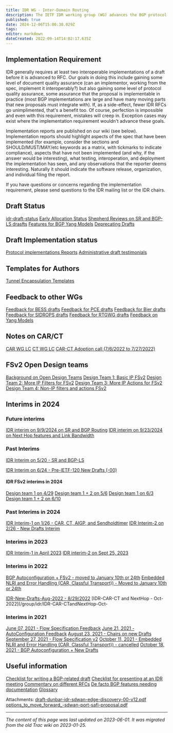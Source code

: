 ```yaml
---
title: IDR WG - Inter-Domain Routing
description: The IETF IDR working group (WG) advances the BGP protocol.
published: true
date: 2024-12-06T15:00:30.029Z
tags: 
editor: markdown
dateCreated: 2022-09-14T14:02:17.635Z
---
```


## Implementation Requirement

IDR generally requires at least two interoperable implementations of a draft before it is advanced to RFC. Our goals in doing this include gaining some level of document quality assurance (can an implementor, working from the spec, implement it interoperably?) but also gaining some level of protocol quality assurance, some assurance that the proposal is implementable in practice (most BGP implementations are large and have many moving parts that new proposals must integrate with). If, as a side-effect, fewer IDR RFCs go unimplimented, that's a benefit too. Of course, perfection is impossible and even with this requirement, mistakes will creep in. Exception cases may exist where the implementation requirement wouldn't advance these goals.

Implementation reports are published on our wiki (see below). Implementation reports should highlight aspects of the spec that have been implemented (for example, consider the sections and SHOULD/MUST/MAY/etc keywords as a matrix, with tickmarks to indicate compliance), aspects that have not been implemented (and why, if the answer would be interesting), what testing, interoperation, and deployment the implementation has seen, and any observations that the reporter deems interesting. Naturally it should indicate the software release, organization, and individual filing the report.

If you have questions or concerns regarding the implementation requirement, please send questions to the IDR mailing list or the IDR chairs.

## Draft Status

[idr-draft-status](idr-draft-status)
[Early Allocation Status](/group/idr/Early-Allocation-Status)
[Shepherd Reviews on SR and BGP-LS drasfts](/group/idr/Shepherd-SR-BGP-LS)
[Features for BGP Yang Models](/group/idr/BGP-Model-Features)
[Deprecating Drafts](/group/idr/draft-deprecation)


## Draft Implementation status

[Protocol implementations Reports](/group/idr/implementations) 
[Administrative draft testimonials](/group/idr/BGP-Admin-IANA)

## Templates for Authors 
[Tunnel Encapsulation Templates](/group/idr/TEA-templates)

## Feedback to other WGs 
[Feedback for BESS drafts](/group/idr/Feedback-to-BESS)
[Feedback for PCE drafts](/group/idr/Feedback-to-PCE)
[Feedback for Bier drafts](/group/idr/Feedback-to-Bier)
[Feedback for SIDROPS drafts](/group/idr/Feedback-to-SIDROPS)
[Feedback for RTGWG drafts](/group/idr/Feedback-to-RTGWG)
[Feedback on Yang Models](/group/idr/Feedback-Yang-Models)

## Notes on CAR/CT 
[CAR WG LC](/group/idr/CAR-WGLC)
[CT WG LC](/group/idr/CT-WGLC)
[CAR-CT Adoption call (7/6/2022 to 7/27/2022)](/group/idr/CAR-CTAdoption)

## FSv2 Open Design teams 
[Background on Open Design Teams](/group/idr/FSv2-DTeam)
[Design Team 1: Basic IP FSv2](/group/idr/Basic-IP-FSv2)
[Design Team 2: More IP Filters for FSv2](/group/idr/More-IP-Filter-FSv2)
[Design Team 3: More IP Actions for FSv2](/group/idr/More-IP-Action-FSv2)
[Design Team 4: Non-IP filters and actions FSv2](/group/idr/Non-IP-FSv2)

## Interims in 2024 

### Future interims 
[IDR interim on 9/9/2024 on SR and BGP Routing](https://datatracker.ietf.org/meeting/interim-2024-idr-11/session/idr)
[IDR interim on 9/23/2024 on Next Hop features and Link Bandwidth](https://datatracker.ietf.org/meeting/interim-2024-idr-12/session/idr)

### Past Interims 

[IDR Interim on 5/20 - SR and BGP-LS](https://datatracker.ietf.org/meeting/interim-2024-idr-04/session/idr)

[IDR Interim on 6/24 - Pre-IETF-120 New Drafts (-00)](https://datatracker.ietf.org/meeting/interim-2024-idr-05/session/idr) 

#### IDR FSv2 interims in 2024

[Design team 1 on 4/29](https://datatracker.ietf.org/meeting/interim-2024-idr-03/session/idr)
[Design team 1 + 2 on 5/6](https://datatracker.ietf.org/meeting/interim-2024-idr-06/session/idr)
[Design team 1 on 6/3](https://datatracker.ietf.org/meeting/interim-2024-idr-08/session/idr)
[Design team 1 + 2 on 6/10](https://datatracker.ietf.org/meeting/interim-2024-idr-09/session/idr)

### Past Interims in 2024 
[IDR Interim-1 on 1/26 - CAR, CT, AIGP, and Sendholdtimer](https://datatracker.ietf.org/meeting/interim-2024-idr-02/session/idr)
[IDR Interim-2 on 2/26 - New Drafts Interim](https://datatracker.ietf.org/meeting/interim-2024-idr-01/session/idr) 

### Interims in 2023 
[IDR Interim-1 in April 2023](/group/idr/IDR-New-Drafts-Apr2023)
[IDR interim-2 on Sept 25, 2023](/group/idr/IDR-Interim2-Sept2023)

### Interims in 2022 
[BGP Autoconfiguration + FSv2 - moved to January 10th or 24th](/group/idr/BGPAustoconfiguration+FSv2)
[Embedded NLRI and Error Handling (CAR, Classful Transport)) - Moved to January 10th or 24th](/group/idr/EmbeddedNLRI)

[IDR-New-Drafts-Aug-2022 - 8/29/2022](/group/idr/IDR-New-Drafts-Aug2022)
[IDR-CAR-CT and NextHop - Oct-2022](/group/idr/IDR-CAR-CTandNextHop-Oct-

### Interims in 2021
[June 07, 2021 - Flow Specification Feedback](/group/idr/FlowSpecificationFeedback)
[June 21, 2021 - AutoConfiguration Feedback](/group/idr/AutoConfigurationFeedback)
[August 23, 2021 - Chairs on new Drafts](/group/idr/ChairsonNewDrafts)
[September 27, 2021 - Flow Specification v2](/group/idr/FlowSpecification)
[October 11, 2021 - Embedded NLRI and Error Handling (CAR, Classful Transport)) - cancelled](/group/idr/EmbeddedNLRIandErrorHandling)
[October 18, 2021 - BGP Autoconfiguration + New Drafts](/group/idr/BGPAutoconfiguration)


## Useful information

[Checklist for writing a BGP-related draft](/group/idr/ChecklistforWriting)
[Checklist for presenting at an IDR meeting](/group/idr/ChecklistforPresenting)
[Commentary on different RFCs](/group/idr/CommentaryonRFCs)
[De facto BGP features needing documentation](/group/idr/DeFactoBGPFeatures)
[Glossary](/group/idr/Glossary)

Attachments:
[draft-dunbar-idr-sdwan-edge-discovery-00-v12.pdf](/draft-dunbar-idr-sdwan-edge-discovery-00-v12.pdf)
[options_to_move_forward_-sdwan-port-safi-proposal.pdf](/options_to_move_forward_-sdwan-port-safi-proposal.pdf)
&nbsp;
&nbsp;
&nbsp;

---

*The content of this page was last updated on 2023-06-01. It was migrated from the old Trac wiki on 2023-01-25.*
